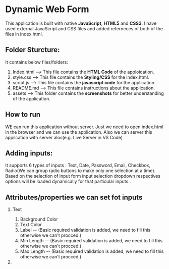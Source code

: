 # Dynamic Web Form

This application is built with native **JavaScript**, **HTML5** and **CSS3**. I have used external JavaScript and CSS files and added referneces of both of the files in index.html.

## Folder Sturcture:

It contains below files/folders:

1. Index.html --> This file contains the **HTML Code** of the apploication.
2. style.css  --> This file contains the **Styling/CSS** for the index.html.
3. script.js  --> This file contains the **javascript code** for the application.
4. README.md  --> This file contains instructions about the application.
5. assets     --> This folder contains the **screenshots** for better understanding of the application.

## How to run

WE can run this application without server. Just we need to open index.html in the browser and we can use the application. Also we can server this appilcation with server alos(e.g. Live Server in VS Code)

## Adding inputs:

It supports 6 types of inputs : Text, Date, Password, Email, Checkbox, Radio(We can group radio buttons to make only one selection at a time). Based on the selection of input form input selection dropdown respectives options will be loaded dynamically for that particular inputs .

## Attributes/properties we can set fot inputs
1. Text
    1. Background Color
    2. Text Color
    3. Label -- (Basic required validation is added, we need to fill this otherwise we can't procced.)
    4. Min Length -- (Basic required validation is added, we need to fill this otherwise we can't procced.)
    5. Max Length -- (Basic required validation is added, we need to fill this otherwise we can't procced.)

2. 
